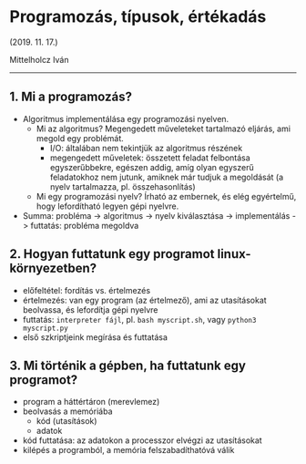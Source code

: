 # Programozás, típusok, értékadás

(2019. 11. 17.)

Mittelholcz Iván

---

## 1. Mi a programozás?

- Algoritmus implementálása egy programozási nyelven.
    - Mi az algoritmus? Megengedett műveleteket tartalmazó eljárás, ami megold egy problémát.
        - I/O: általában nem tekintjük az algoritmus részének
        - megengedett műveletek: összetett feladat felbontása egyszerűbbekre, egészen addig, amíg olyan egyszerű feladatokhoz nem jutunk, amiknek már tudjuk a megoldását (a nyelv tartalmazza, pl. összehasonlítás)
    - Mi egy programozási nyelv? Írható az embernek, és elég egyértelmű, hogy lefordítható legyen gépi nyelvre.
- Summa: probléma -> algoritmus -> nyelv kiválasztása -> implementálás -> futtatás: probléma megoldva

## 2. Hogyan futtatunk egy programot linux-környezetben?

- előfeltétel: fordítás vs. értelmezés
- értelmezés: van egy program (az értelmező), ami az utasításokat beolvassa, és lefordítja gépi nyelvre
- futtatás: `interpreter fájl`, pl. `bash myscript.sh`, vagy `python3 myscript.py`
- első szkriptjeink megírása és futtatása

## 3. Mi történik a gépben, ha futtatunk egy programot?

- program a háttértáron (merevlemez)
- beolvasás a memóriába
    - kód (utasítások)
    - adatok
- kód futtatása: az adatokon a processzor elvégzi az utasításokat
- kilépés a programból, a memória felszabadíthatóvá válik

